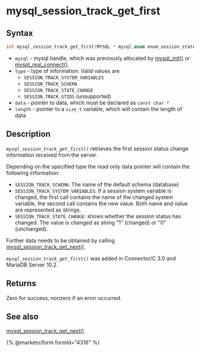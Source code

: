 # mysql\_session\_track\_get\_first

## Syntax

```c
int mysql_session_track_get_first(MYSQL * mysql,enum enum_session_state_type type, const char **data, size_t *length );
```

* `mysql` - mysql handle, which was previously allocated by [mysql\_init()](mysql_init.md) or [mysql\_real\_connect()](mysql_real_connect.md).
* `type` - type of information. Valid values are
  * `SESSION_TRACK_SYSTEM_VARIABLES`
  * `SESSION_TRACK_SCHEMA`
  * `SESSION_TRACK_STATE_CHANGE`
  * `SESSION_TRACK_GTIDS` (unsupported)
* `data` - pointer to data, which must be declared as `const char *`
* `length` - pointer to a `size_t` variable, which will contain the length of data

## Description

_`mysql_session_track_get_first()`_ retrieves the first session status change information received from the server.

Depending on the specified type the read only data pointer will contain the following information:

* `SESSION_TRACK_SCHEMA`: The name of the default schema (database)
* `SESSION_TRACK_SYSTEM_VARIABLES`: If a session system variable is changed, the first call contains the name of the changed system variable, the second call contains the new value. Both name and value are represented as strings.
* `SESSION_TRACK_STATE_CHANGE`: shows whether the session status has changed. The value is changed as string "1" (changed) or "0" (unchanged).

Further data needs to be obtained by calling [mysql\_session\_track\_get\_next()](mysql_session_track_get_next.md).

_`mysql_session_track_get_first()`_ was added in Connector/C 3.0 and MariaDB Server 10.2.

## Returns

Zero for success, nonzero if an error occurred.

## See also

[mysql\_session\_track\_get\_next()](mysql_session_track_get_next.md)

{% @marketo/form formId="4316" %}

